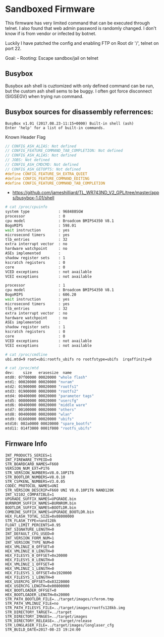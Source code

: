 # Sandboxed Firmware


This firmware has very limited command that can be executed through telnet. I also found that web admin password is randomly changed. I don't know if is from vendor or infected by botnet.

Luckily I have patched the config and enabling FTP on Root dir '/', telnet on port 22.

Goal:
    - Rooting: Escape sandbox/jail on telnet

## Busybox

Busybox ash shell is cuztomized with only defined command can be run, but the custom ash shell sems to be buggy. I often got force disconnect (SIGSEGV) when trying run command.

Busybox sources for disassembly referrences:
- 

```
BusyBox v1.01 (2017.08.23-11:15+0000) Built-in shell (ash)
Enter 'help' for a list of built-in commands.

```

Known Header Flag
``` c
// CONFIG_ASH_ALIAS: Not defined
// CONFIG_FEATURE_COMMAND_TAB_COMPLETION: Not defined
// CONFIG_ASH_ALIAS: Not defined
// JOBS: Not defined
// CONFIG_ASH_CMDCMD: Not defined
// CONFIG_ASH_GETOPTS: Not defined
#define CONFIG_FEATURE_SH_EXTRA_QUIET
#define CONFIG_FEATURE_COMMAND_EDITING
#define CONFIG_FEATURE_COMMAND_TAB_COMPLETION
```

- https://github.com/jameshilliard/TL_WR743ND_V2_GPL/tree/master/apps/busybox-1.01/shell

``` bash
# cat /proc/cpuinfo 
system type             : 968488SGW
processor               : 0
cpu model               : Broadcom BMIPS4350 V8.1
BogoMIPS                : 598.01
wait instruction        : yes
microsecond timers      : yes
tlb_entries             : 32
extra interrupt vector  : no
hardware watchpoint     : no
ASEs implemented        :
shadow register sets    : 1
kscratch registers      : 0
core                    : 0
VCED exceptions         : not available
VCEI exceptions         : not available

processor               : 1
cpu model               : Broadcom BMIPS4350 V8.1
BogoMIPS                : 606.20
wait instruction        : yes
microsecond timers      : yes
tlb_entries             : 32
extra interrupt vector  : no
hardware watchpoint     : no
ASEs implemented        :
shadow register sets    : 1
kscratch registers      : 0
core                    : 0
VCED exceptions         : not available
VCEI exceptions         : not available

# cat /proc/cmdline 
ubi.mtd=9 root=ubi:rootfs_ubifs ro rootfstype=ubifs  irqaffinity=0

# cat /proc/mtd 
dev:    size   erasesize  name
mtd0: 07f00000 00020000 "whole flash"
mtd1: 00020000 00020000 "nvram"
mtd2: 01900000 00020000 "rootfs1"
mtd3: 01900000 00020000 "rootfs2"
mtd4: 00400000 00020000 "parameter tags"
mtd5: 00800000 00020000 "usercfg"
mtd6: 00400000 00020000 "middle ware"
mtd7: 00100000 00020000 "others"
mtd8: 00400000 00020000 "wlan"
mtd9: 01660000 00020000 "ubifs"
mtd10: 002a0000 00020000 "spare_bootfs"
mtd11: 014f3000 0001f000 "rootfs_ubifs"

```


## Firnware Info
```
INT_PRODUCTS_SERIES=1
INT_FIREWARE_TYPEID=0
STR_BOARDCARD_NAMES=F660
VERSION_NUM_EXT=P1T6
STR_VERSION_NUMBERS=V8.0.10P1T6
STR_BOOTLDR_NUMBERS=V8.0.10
STR_CSPKENL_NUMBERS=V3.0.05
CODEC_PROTOCOL_NAMES=UNI
STR_VERSION_DESCRIP=F660 UNI V8.0.10P1T6 NAND128K
INT_V2102_COMPATIBLE=1
UPGRADE_SUFFIX_NAMES=UPGRADE.bin
BURNROM_SUFFIX_NAMES=BURNROM.bin
BOOTLDR_SUFFIX_NAMES=BOOTLDR.bin
COMBINE_SUFFIX_NAMES=UPGRADE_BOOTLDR.bin
HEX_FLASH_TOTAL_SIZE=0x08000000
STR_FLASH_TYPE=nand128k
FLOAT_LIMIT_PERCENTS=0.95
INT_SIGNATURE_LENGTH=0
INT_DEFAULT_CFG_USED=0
INT_VERSION_FORM_NUM=1
INT_VERSION_TYPE_NUM=0
HEX_VMLINUZ_0_OFFSET=0
HEX_VMLINUZ_0_LENGTH=0
HEX_FILESYS_0_OFFSET=0x20000
HEX_FILESYS_0_LENGTH=0
HEX_VMLINUZ_1_OFFSET=0
HEX_VMLINUZ_1_LENGTH=0
HEX_FILESYS_1_OFFSET=0x1920000
HEX_FILESYS_1_LENGTH=0
HEX_USERCFG_OFFSET=0x03220000
HEX_USERCFG_LENGTH=0x00800000
HEX_BOOTLOADER_OFFSET=0
HEX_BOOTLOADER_LENGTH=0x20000
STR_PATH_BOOTLDR_FILE=../target/images/cferom.tmp
STR_PATH_VMLINUZ_FILE=no
STR_PATH_FILESYS_FILE=../target/images/rootfs128kb.img
STR_DIRECTORY_TARGET=../target
STR_DIRECTORY_IMAGES=../target/images
STR_DIRECTORY_RELEASE=../target/release
STR_LONGLASER_FILE=../target/images/longlaser_cfg
STR_BUILD_DATE=2017-08-23 19:24:00
```